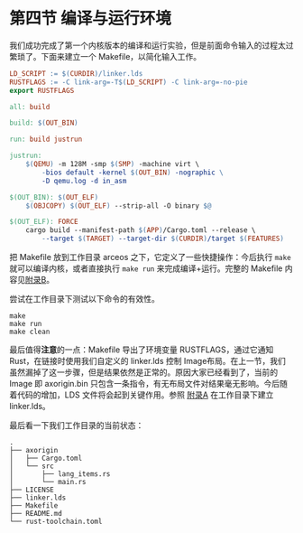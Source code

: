 # 第四节 编译与运行环境

我们成功完成了第一个内核版本的编译和运行实验，但是前面命令输入的过程太过繁琐了。下面来建立一个 Makefile，以简化输入工作。

```makefile
LD_SCRIPT := $(CURDIR)/linker.lds
RUSTFLAGS := -C link-arg=-T$(LD_SCRIPT) -C link-arg=-no-pie
export RUSTFLAGS

all: build

build: $(OUT_BIN)

run: build justrun

justrun:
    $(QEMU) -m 128M -smp $(SMP) -machine virt \
        -bios default -kernel $(OUT_BIN) -nographic \
        -D qemu.log -d in_asm

$(OUT_BIN): $(OUT_ELF)
    $(OBJCOPY) $(OUT_ELF) --strip-all -O binary $@

$(OUT_ELF): FORCE
    cargo build --manifest-path $(APP)/Cargo.toml --release \
        --target $(TARGET) --target-dir $(CURDIR)/target $(FEATURES)
```

把 Makefile 放到工作目录 arceos 之下，它定义了一些快捷操作：今后执行 `make` 就可以编译内核，或者直接执行 `make run` 来完成编译+运行。完整的 Makefile 内容见[附录B](ch09-00.md)。

尝试在工作目录下测试以下命令的有效性。

```shell
make
make run
make clean
```

最后值得**注意**的一点：Makefile 导出了环境变量 RUSTFLAGS，通过它通知 Rust，在链接时使用我们自定义的 linker.lds 控制 Image布局。在上一节，我们虽然漏掉了这一步骤，但是结果依然是正常的。原因大家已经看到了，当前的 Image 即 axorigin.bin 只包含一条指令，有无布局文件对结果毫无影响。今后随着代码的增加，LDS 文件将会起到关键作用。参照 [附录A](ch08-00.md) 在工作目录下建立 linker.lds。

最后看一下我们工作目录的当前状态：

```shell
.
├── axorigin
│   ├── Cargo.toml
│   └── src
│       ├── lang_items.rs
│       └── main.rs
├── LICENSE
├── linker.lds
├── Makefile
├── README.md
└── rust-toolchain.toml
```
